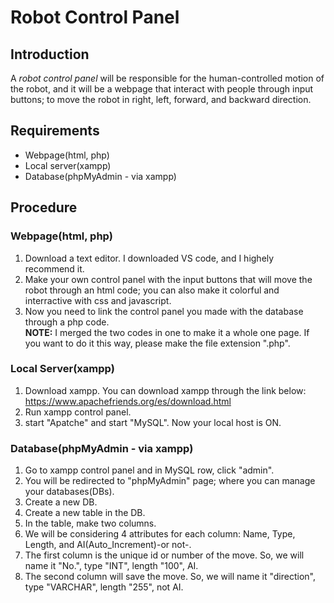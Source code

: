 # Robot Control Panel
## Introduction
A _robot control panel_ will be responsible for the human-controlled motion of the robot, and it will be a webpage that interact with people through input buttons; to move the robot in right, left, forward, and backward direction. 
## Requirements
- Webpage(html, php)
- Local server(xampp)
- Database(phpMyAdmin - via xampp)
## Procedure
### Webpage(html, php)
1. Download a text editor. I downloaded VS code, and I highely recommend it.
2. Make your own control panel with the input buttons that will move the robot through an html code; you can also make it colorful and interractive with css and javascript.
3. Now you need to link the control panel you made with the database through a php code.<br>
**NOTE:** I merged the two codes in one to make it a whole one page. If you want to do it this way, please make the file extension ".php". 
### Local Server(xampp)
1. Download xampp. You can download xampp through the link below:<br> https://www.apachefriends.org/es/download.html
2. Run xampp control panel.
3. start "Apatche" and start "MySQL". Now your local host is ON.
### Database(phpMyAdmin - via xampp)
1. Go to xampp control panel and in MySQL row, click "admin".
2. You will be redirected to "phpMyAdmin" page; where you can manage your databases(DBs).
3. Create a new DB.
4. Create a new table in the DB.
5. In the table, make two columns.
6. We will be considering 4 attributes for each column: Name, Type, Length, and AI(Auto_Increment)-or not-.
7. The first column is the unique id or number of the move. So, we will name it "No.", type "INT", length "100", AI.
8. The second column will save the move. So, we will name it "direction", type "VARCHAR", length "255", not AI.
